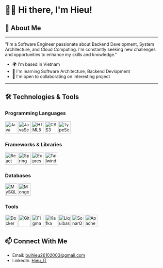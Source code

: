 # 👨‍💻 Hi there, I'm Hieu!
## 🚀 About Me
***
"I'm a Software Engineer passionate about Backend Development, System Architecture, and Cloud Computing. I'm constantly seeking new challenges and opportunities to enhance my skills and knowledge."
* 🌍  I'm based in Vietnam
* 🧠  I'm learning Software Architecture, Backend Devlopment
* 🤝  I'm open to collaborating on interesting project
***
## 🛠️ Technologies & Tools
### Programming Languages
<div align="left">
 <img src="https://cdn.jsdelivr.net/gh/devicons/devicon/icons/java/java-original.svg" width="40" height="40" alt="Java" />
  <img src="https://cdn.jsdelivr.net/gh/devicons/devicon/icons/javascript/javascript-original.svg" width="40" height="40" alt="JavaScript" />
 <img src="https://cdn.jsdelivr.net/gh/devicons/devicon/icons/html5/html5-original.svg" width="40" height="40" alt="HTML5" />
  <img src="https://cdn.jsdelivr.net/gh/devicons/devicon/icons/css3/css3-original.svg" width="40" height="40" alt="CSS3" />
 <img src="https://github.com/user-attachments/assets/b3664485-4bfd-4fd6-901a-d046693e96e1" width="40" height="40" alt="TypeScript" />
</div>

### Frameworks & Libraries
<div align="left">
<img src="https://cdn.jsdelivr.net/gh/devicons/devicon/icons/react/react-original.svg" width="40" height="40" alt="React" />
<img src="https://cdn.jsdelivr.net/gh/devicons/devicon/icons/spring/spring-original.svg" width="40" height="40" alt="Spring" />
<img src="https://cdn.jsdelivr.net/gh/devicons/devicon/icons/express/express-original.svg" width="40" height="40" alt="Express.js" />
<img src="https://github.com/user-attachments/assets/c7c05b5e-6287-4328-a753-bc8402bbd95c" width="40" height="40" alt="Tailwind CSS" />
</div>

### Databases
<div align="left">
<img src="https://cdn.jsdelivr.net/gh/devicons/devicon/icons/mysql/mysql-original.svg" width="40" height="40" alt="MySQL" />
<img src="https://cdn.jsdelivr.net/gh/devicons/devicon/icons/mongodb/mongodb-original.svg" width="40" height="40" alt="MongoDB" />
</div>

### Tools
<div align="left">
  <img src="https://cdn.jsdelivr.net/gh/devicons/devicon/icons/docker/docker-original.svg" width="40" height="40" alt="Docker" />
  <img src="https://cdn.jsdelivr.net/gh/devicons/devicon/icons/git/git-original.svg" width="40" height="40" alt="Git" />
  <img src="https://cdn.jsdelivr.net/gh/devicons/devicon/icons/figma/figma-original.svg" width="40" height="40" alt="Figma" />
  <img src="https://cdn.jsdelivr.net/gh/devicons/devicon/icons/apachekafka/apachekafka-original.svg" width="40" height="40" alt="Kafka" />
  <img src="https://github.com/user-attachments/assets/cf8af20c-7305-4372-a7cf-0cd72a8093c4" width="40" height="40" alt="Liquibase" />
  <img src="https://cdn.worldvectorlogo.com/logos/sonarqube.svg" width="40" height="40" alt="SonarQube" />
 <img src="https://icon.icepanel.io/Technology/svg/Apache-Maven.svg" width="40" height="40" alt="Apache Maven" />
</div>

## 📫 Connect With Me
* Email: buihieu26102003@gmail.com
* LinkedIn: [Hieu_IT](https://www.linkedin.com/in/b%C3%B9i-%C4%91%E1%BB%A9c-hi%E1%BA%BFu-b48169231/)



